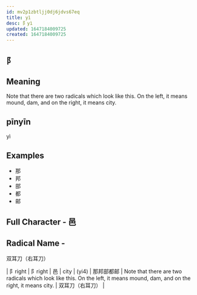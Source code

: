 ```yaml
---
id: mv2p1zbtljj0dj6jdvs67eq
title: yì
desc: 阝yì
updated: 1647184009725
created: 1647184009725
---
```


## 阝

## Meaning

Note that there are two radicals which look like this. On the left, it means mound, dam, and on the right, it means city.

## pīnyīn

yì

## Examples
- 那
- 邦
- 部
- 都
- 邮

## Full Character - 邑 

## Radical Name -

双耳刀（右耳刀） 

| 阝right     | 阝right      | 邑         | city                  | (yi4)      | 那邦部都邮    | Note that there are two radicals which look like this. On the left, it means mound, dam, and on the right, it means city.     | 双耳刀（右耳刀）              |

